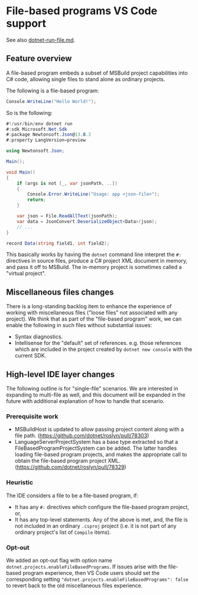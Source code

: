 # File-based programs VS Code support

See also [dotnet-run-file.md](https://github.com/dotnet/sdk/blob/main/documentation/general/dotnet-run-file.md).

## Feature overview

A file-based program embeds a subset of MSBuild project capabilities into C# code, allowing single files to stand alone as ordinary projects.

The following is a file-based program:

```cs
Console.WriteLine("Hello World!");
```

So is the following:

```cs
#!/usr/bin/env dotnet run
#:sdk Microsoft.Net.Sdk
#:package Newtonsoft.Json@13.0.3
#:property LangVersion=preview

using Newtonsoft.Json;

Main();

void Main()
{
    if (args is not [_, var jsonPath, ..])
    {
        Console.Error.WriteLine("Usage: app <json-file>");
        return;
    }

    var json = File.ReadAllText(jsonPath);
    var data = JsonConvert.DeserializeObject<Data>(json);
    // ...
}

record Data(string field1, int field2);
```

This basically works by having the `dotnet` command line interpret the `#:` directives in source files, produce a C# project XML document in memory, and pass it off to MSBuild. The in-memory project is sometimes called a "virtual project".

## Miscellaneous files changes

There is a long-standing backlog item to enhance the experience of working with miscellaneous files ("loose files" not associated with any project). We think that as part of the "file-based program" work, we can enable the following in such files without substantial issues:
- Syntax diagnostics.
- Intellisense for the "default" set of references. e.g. those references which are included in the project created by `dotnet new console` with the current SDK.

## High-level IDE layer changes

The following outline is for "single-file" scenarios. We are interested in expanding to multi-file as well, and this document will be expanded in the future with additional explanation of how to handle that scenario.

### Prerequisite work
- MSBuildHost is updated to allow passing project content along with a file path. (https://github.com/dotnet/roslyn/pull/78303)
- LanguageServerProjectSystem has a base type extracted so that a FileBasedProgramProjectSystem can be added. The latter handles loading file-based program projects, and makes the appropriate call to obtain the file-based program project XML. (https://github.com/dotnet/roslyn/pull/78329)

### Heuristic
The IDE considers a file to be a file-based program, if:
- It has any `#:` directives which configure the file-based program project, or,
- It has any top-level statements.
Any of the above is met, and, the file is not included in an ordinary `.csproj` project (i.e. it is not part of any ordinary project's list of `Compile` items).

### Opt-out

We added an opt-out flag with option name `dotnet.projects.enableFileBasedPrograms`. If issues arise with the file-based program experience, then VS Code users should set the corresponding setting `"dotnet.projects.enableFileBasedPrograms": false` to revert back to the old miscellaneous files experience.
